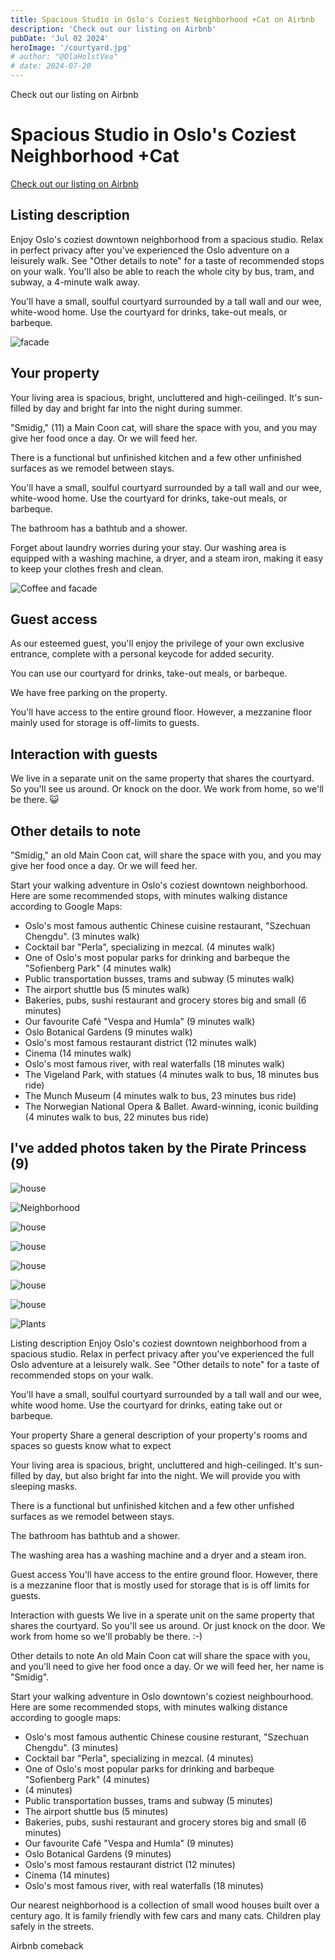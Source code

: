```yaml
---
title: Spacious Studio in Oslo's Coziest Neighborhood +Cat on Airbnb
description: 'Check out our listing on Airbnb'
pubDate: 'Jul 02 2024'
heroImage: '/courtyard.jpg'
# author: "@OlaHolstVea"
# date: 2024-07-20
---
```




Check out our listing on Airbnb

# Spacious Studio in Oslo's Coziest Neighborhood +Cat

[Check out our listing on Airbnb ](https://www.airbnb.com/rooms/17871018?guests=1&adults=1&s=67&unique_share_id=2951bedb-1a4b-40fb-bd68-03b071a56793)


## Listing description
Enjoy Oslo's coziest downtown neighborhood from a spacious studio. Relax in perfect privacy after you've experienced the Oslo adventure on a leisurely walk. See "Other details to note" for a taste of recommended stops on your walk. You'll also be able to reach the whole city by bus, tram, and subway, a 4-minute walk away.

You'll have a small, soulful courtyard surrounded by a tall wall and our wee, white-wood home. Use the courtyard for drinks, take-out meals, or barbeque.


![facade](https://pbs.twimg.com/media/GS6-hfSWUAApCVP?format=jpg&name=medium)

## Your property

Your living area is spacious, bright, uncluttered and high-ceilinged. It's sun-filled by day and bright far into the night during summer.

"Smidig," (11) a Main Coon cat, will share the space with you, and you may give her food once a day. Or we will feed her.

There is a functional but unfinished kitchen and a few other unfinished surfaces as we remodel between stays.

You'll have a small, soulful courtyard surrounded by a tall wall and our wee, white-wood home. Use the courtyard for drinks, take-out meals, or barbeque.

The bathroom has a bathtub and a shower.

Forget about laundry worries during your stay. Our washing area is equipped with a washing machine, a dryer, and a steam iron, making it easy to keep your clothes fresh and clean.


![Coffee and facade](https://pbs.twimg.com/media/GS6eeJyXYAAynwZ?format=jpg&name=medium)


## Guest access

As our esteemed guest, you'll enjoy the privilege of your own exclusive entrance, complete with a personal keycode for added security.

You can use our courtyard for drinks, take-out meals, or barbeque.

We have free parking on the property.

You'll have access to the entire ground floor. However, a mezzanine floor mainly used for storage is off-limits to guests.


## Interaction with guests

We live in a separate unit on the same property that shares the courtyard. So you'll see us around. Or knock on the door. We work from home, so we'll be there. 😺



## Other details to note

"Smidig," an old Main Coon cat, will share the space with you, and you may give her food once a day. Or we will feed her.

Start your walking adventure in Oslo's coziest downtown neighborhood. Here are some recommended stops, with minutes walking distance according to Google Maps:
- Oslo's most famous authentic Chinese cuisine restaurant, "Szechuan Chengdu". (3 minutes walk)
- Cocktail bar "Perla", specializing in mezcal. (4 minutes walk)
- One of Oslo's most popular parks for drinking and barbeque the "Sofienberg Park" (4 minutes walk)
- Public transportation busses, trams and subway (5 minutes walk)
- The airport shuttle bus (5 minutes walk)
- Bakeries, pubs, sushi restaurant and grocery stores big and small (6 minutes)
- Our favourite Café "Vespa and Humla" (9 minutes walk)
- Oslo Botanical Gardens (9 minutes walk)
- Oslo's most famous restaurant district (12 minutes walk)
- Cinema (14 minutes walk)
- Oslo's most famous river, with real waterfalls (18 minutes walk)
- The Vigeland Park, with statues (4 minutes walk to bus, 18 minutes bus ride)
- The Munch Museum (4 minutes walk to bus, 23 minutes bus ride)
-  The Norwegian National Opera & Ballet. Award-winning, iconic building (4 minutes walk to bus, 22 minutes bus ride)


## I've added photos taken by the Pirate Princess (9)

![house](https://pbs.twimg.com/media/GTu_rqOWEAA3gu5?format=jpg&name=small)

![Neighborhood](https://a0.muscache.com/im/pictures/hosting/Hosting-U3RheVN1cHBseUxpc3Rpbmc6MTc4NzEwMTg%3D/original/d5165c35-108b-4769-9815-0e91942be4ed.jpeg?im_w=1200)

![house](https://a0.muscache.com/im/pictures/hosting/Hosting-U3RheVN1cHBseUxpc3Rpbmc6MTc4NzEwMTg%3D/original/26c3db05-5199-4dbe-b72f-43d25864e0e4.jpeg?im_w=320)

![house](https://a0.muscache.com/im/pictures/hosting/Hosting-U3RheVN1cHBseUxpc3Rpbmc6MTc4NzEwMTg%3D/original/066eaf1b-9dfe-4140-bdcf-1897e333d0c4.jpeg?im_w=320)

![house](https://a0.muscache.com/im/pictures/hosting/Hosting-U3RheVN1cHBseUxpc3Rpbmc6MTc4NzEwMTg%3D/original/70fb3156-d137-4ec5-9266-c9f6492c7c5b.jpeg?im_w=320)

![house](https://a0.muscache.com/im/pictures/hosting/Hosting-U3RheVN1cHBseUxpc3Rpbmc6MTc4NzEwMTg%3D/original/d5165c35-108b-4769-9815-0e91942be4ed.jpeg?im_w=320)

![house](https://a0.muscache.com/im/pictures/hosting/Hosting-U3RheVN1cHBseUxpc3Rpbmc6MTc4NzEwMTg%3D/original/d5be7a44-2c4f-42c7-b0cc-b991ee6d3e41.jpeg?im_w=320)

![Plants](https://pbs.twimg.com/media/GS6kXtpWkAAD_ag?format=jpg&name=medium)




Listing description
Enjoy Oslo's coziest downtown neighborhood from a spacious studio. Relax in perfect privacy after you've experienced the full Oslo adventure at a leisurely walk. See "Other details to note" for a taste of recommended stops on your walk.

You'll have a small, soulful courtyard surrounded by a tall wall and our wee, white wood home. Use the courtyard for drinks, eating take out or barbeque.

Your property
Share a general description of your property's rooms and spaces so guests know what to expect

Your living area is spacious, bright, uncluttered and high-ceilinged. It's sun-filled by day, but also bright far into the night. We will provide you with sleeping masks.

There is a functional but unfinished kitchen and a few other unfished surfaces as we remodel between stays.

The bathroom has bathtub and a shower.

The washing area has a washing machine and a dryer and a steam iron.

Guest access
You'll have access to the entire ground floor. However, there is a mezzanine floor that is mostly used for storage that is is off limits for guests.


Interaction with guests
We live in a sperate unit on the same property that shares the courtyard. So you'll see us around. Or just knock on the door. We work from home so we'll probably be there. :-)

Other details to note
An old Main Coon cat will share the space with you, and you'll need to give her food once a day. Or we will feed her, her name is "Smidig".



Start your walking adventure in Oslo downtown's coziest neighbourhood. Here are some recommended stops, with minutes walking distance according to google maps:
- Oslo's most famous authentic Chinese cousine resturant, "Szechuan Chengdu". (3 minutes)
- Cocktail bar "Perla", specializing in mezcal. (4 minutes)
- One of Oslo's most popular parks for drinking and barbeque "Sofienberg Park" (4 minutes)
-  (4 minutes)
- Public transportation busses, trams and subway (5 minutes)
- The airport shuttle bus (5 minutes)
- Bakeries, pubs, sushi restaurant and grocery stores big and small (6 minutes)
- Our favourite Café "Vespa and Humla" (9 minutes)
- Oslo Botanical Gardens (9 minutes)
- Oslo's most famous restaurant district (12 minutes)
- Cinema (14 minutes)
- Oslo's most famous river, with real waterfalls (18 minutes)



Our nearest neighborhood is a collection of small wood houses built over a century ago. It is family friendly with few cars and many cats. Children play safely in the streets.


Airbnb comeback